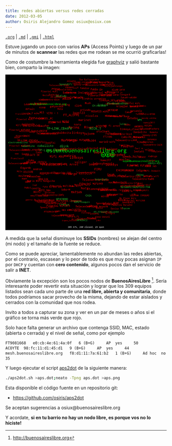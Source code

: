 ```yaml
---
title: redes abiertas versus redes cerradas
date: 2012-03-05
author: Osiris Alejandro Gomez osiux@osiux.com
---
```


[`.org`](https://gitlab.com/osiux/osiux.gitlab.io/-/raw/master/2012-03-05-redes-abiertas-versus-redes-cerradas.org) |
[`.md`](https://gitlab.com/osiux/osiux.gitlab.io/-/raw/master/2012-03-05-redes-abiertas-versus-redes-cerradas.md) |
[`.gmi`](gemini://gmi.osiux.com/2012-03-05-redes-abiertas-versus-redes-cerradas.gmi) |
[`.html`](https://osiux.gitlab.io/2012-03-05-redes-abiertas-versus-redes-cerradas.html)

Estuve jugando un poco con varios **APs** (Access Points) y luego de un
par de minutos de **scannear** las redes que me rodean se me ocurrió
graficarlas!

Como de costumbre la herramienta elegida fue
[graphviz](http://graphviz) y salió bastante bien, comparto la
imagen:

![](img/aps-2012-03-05.gif)

A medida que la señal disminuye los **SSIDs** (nombres) se alejan del
centro (mi nodo) y el tamaño de la fuente se reduce.

Como se puede apreciar, lamentablemente no abundan las redes abiertas,
por el contrario, escasean y lo peor de todo es que muy pocas asignan
`IP` por `DHCP` y cuentan con **cero contenido**, algunos pocos dan el
servicio de salir a **INET**.

Obviamente la excepción son los pocos nodos de **BuenosAiresLibre**
[^1]. Sería interesante poder revertir esta situación y lograr que los
309 equipos listados sean cada uno parte de una **red libre, abierta y
comunitaria**, donde todos podríamos sacar provecho de la misma, dejando
de estar aislados y cerrados con la comunidad que nos rodea.

Invito a todos a capturar su zona y ver en un par de meses o años si el
gráfico se torna más verde que rojo.

Solo hace falta generar un archivo que contenga SSID, MAC, estado
(abierta o cerrada) y el nivel de señal, como por ejemplo

``` {.example}
FT9081668   e0:cb:4e:61:4a:0f   6 (B+G)     AP  yes     50
ACOYTE  98:fc:11:d1:45:d1   9 (B+G)     AP  yes     44
mesh.buenosaireslibre.org   f8:d1:11:7a:61:b2   1 (B+G)     Ad hoc  no  35
```

Y luego ejecutar el script
[aps2dot](https://github.com/osiris/aps2dot/blob/master/aps2dot) de la
siguiente manera:

``` {.bash org-language="sh" results="none" exports="code"}
./aps2dot.sh >aps.dot;neato -Tpng aps.dot >aps.png
```

Esta disponible el código fuente en un repositorio git:

-   <https://github.com/osiris/aps2dot>

Se aceptan sugerencias a osiux\@buenosaireslibre.org

Y acordate, **si en tu barrio no hay un nodo libre, es porque **vos** no
lo hiciste!**

[^1]: <http://buenosaireslibre.org>
